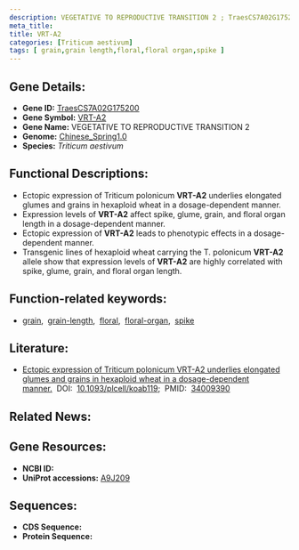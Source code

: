 ```yaml
---
description: VEGETATIVE TO REPRODUCTIVE TRANSITION 2 ; TraesCS7A02G175200 ; Triticum aestivum
meta_title:
title: VRT-A2
categories: [Triticum aestivum]
tags: [ grain,grain length,floral,floral organ,spike ]
---
```


## Gene Details:
- **Gene ID:**	[TraesCS7A02G175200](https://ensembl.gramene.org/Triticum_aestivum/Gene/Summary?g=TraesCS7A02G175200)
- **Gene Symbol:** <u>VRT-A2</u>
- **Gene Name:** VEGETATIVE TO REPRODUCTIVE TRANSITION 2
- **Genome:** [Chinese_Spring1.0](https://ensembl.gramene.org/Triticum_aestivum/Info/Index)
- **Species:** *Triticum aestivum*

## Functional Descriptions:
   - Ectopic expression of Triticum polonicum **VRT-A2** underlies elongated glumes and grains in hexaploid wheat in a dosage-dependent manner.
   - Expression levels of **VRT-A2** affect spike, glume, grain, and floral organ length in a dosage-dependent manner.
   - Ectopic expression of **VRT-A2** leads to phenotypic effects in a dosage-dependent manner.
   - Transgenic lines of hexaploid wheat carrying the T. polonicum **VRT-A2** allele show that expression levels of **VRT-A2** are highly correlated with spike, glume, grain, and floral organ length.

## Function-related keywords:
   - [grain](/tags/grain/),&nbsp;&nbsp;[grain-length](/tags/grain-length/),&nbsp;&nbsp;[floral](/tags/floral/),&nbsp;&nbsp;[floral-organ](/tags/floral-organ/),&nbsp;&nbsp;[spike](/tags/spike/)

## Literature:
   - [Ectopic expression of Triticum polonicum VRT-A2 underlies elongated glumes and grains in hexaploid wheat in a dosage-dependent manner.]( https://academic.oup.com/plcell/article/33/7/2296/6261941?login=true)&nbsp;&nbsp;DOI:&nbsp;&nbsp;[10.1093/plcell/koab119](https://academic.oup.com/plcell/article/33/7/2296/6261941?login=true);&nbsp;&nbsp;PMID:&nbsp;&nbsp;[34009390](https://pubmed.ncbi.nlm.nih.gov/34009390/)

## Related News:

## Gene Resources:
- **NCBI ID:**  [](https://www.ncbi.nlm.nih.gov/gene/?term=)
- **UniProt accessions:** [A9J209](https://www.uniprot.org/uniprotkb/A9J209/entry)



## Sequences:
- **CDS Sequence:**
- **Protein Sequence:**
